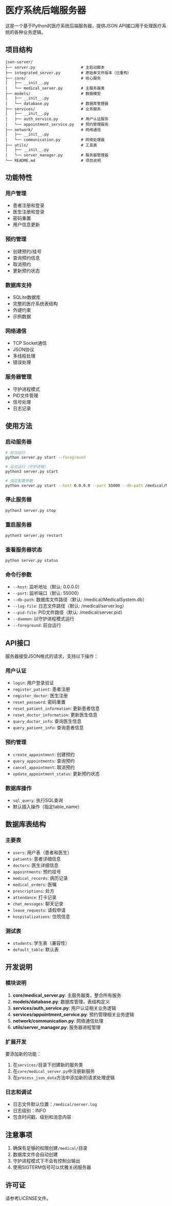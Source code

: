 # 医疗系统后端服务器

这是一个基于Python的医疗系统后端服务器，提供JSON API接口用于处理医疗系统的各种业务逻辑。

## 项目结构

```
json-server/
├── server.py                    # 主启动脚本
├── integrated_server.py         # 原始单文件版本（已重构）
├── core/                        # 核心服务
│   ├── __init__.py
│   └── medical_server.py        # 主服务器类
├── models/                      # 数据模型
│   ├── __init__.py
│   └── database.py              # 数据库管理器
├── services/                    # 业务服务
│   ├── __init__.py
│   ├── auth_service.py          # 用户认证服务
│   └── appointment_service.py   # 预约管理服务
├── network/                     # 网络通信
│   ├── __init__.py
│   └── communication.py         # 网络处理器
├── utils/                       # 工具类
│   ├── __init__.py
│   └── server_manager.py        # 服务器管理器
└── README.md                    # 项目说明
```

## 功能特性

### 用户管理
- 患者注册和登录
- 医生注册和登录
- 密码重置
- 用户信息更新

### 预约管理
- 创建预约/挂号
- 查询预约信息
- 取消预约
- 更新预约状态

### 数据库支持
- SQLite数据库
- 完整的医疗系统表结构
- 外键约束
- 示例数据

### 网络通信
- TCP Socket通信
- JSON协议
- 多线程处理
- 错误处理

### 服务器管理
- 守护进程模式
- PID文件管理
- 信号处理
- 日志记录

## 使用方法

### 启动服务器

```bash
# 前台运行
python server.py start --foreground

# 后台运行（守护进程）
python3 server.py start

# 指定配置参数
python server.py start --host 0.0.0.0 --port 55000 --db-path /medical/MedicalSystem.db
```

### 停止服务器

```bash
python3 server.py stop
```

### 重启服务器

```bash
python3 server.py restart
```

### 查看服务器状态

```bash
python server.py status
```

### 命令行参数

- `--host`: 监听地址（默认: 0.0.0.0）
- `--port`: 监听端口（默认: 55000）
- `--db-path`: 数据库文件路径（默认: /medical/MedicalSystem.db）
- `--log-file`: 日志文件路径（默认: /medical/server.log）
- `--pid-file`: PID文件路径（默认: /medical/server.pid）
- `--daemon`: 以守护进程模式运行
- `--foreground`: 前台运行

## API接口

服务器接受JSON格式的请求，支持以下操作：

### 用户认证
- `login`: 用户登录验证
- `register_patient`: 患者注册
- `register_doctor`: 医生注册
- `reset_password`: 密码重置
- `reset_patient_information`: 更新患者信息
- `reset_doctor_information`: 更新医生信息
- `query_doctor_info`: 查询医生信息
- `query_patient_info`: 查询患者信息

### 预约管理
- `create_appointment`: 创建预约
- `query_appointments`: 查询预约
- `cancel_appointment`: 取消预约
- `update_appointment_status`: 更新预约状态

### 数据库操作
- `sql_query`: 执行SQL查询
- 默认插入操作（指定table_name）

## 数据库表结构

### 主要表
- `users`: 用户表（患者和医生）
- `patients`: 患者详细信息
- `doctors`: 医生详细信息
- `appointments`: 预约挂号
- `medical_records`: 病历记录
- `medical_orders`: 医嘱
- `prescriptions`: 处方
- `attendance`: 打卡记录
- `chat_messages`: 聊天记录
- `leave_requests`: 请假申请
- `hospitalizations`: 住院信息

### 测试表
- `students`: 学生表（兼容性）
- `default_table`: 默认表

## 开发说明

### 模块说明

1. **core/medical_server.py**: 主服务器类，整合所有服务
2. **models/database.py**: 数据库管理，表结构定义
3. **services/auth_service.py**: 用户认证相关业务逻辑
4. **services/appointment_service.py**: 预约管理相关业务逻辑
5. **network/communication.py**: 网络通信处理
6. **utils/server_manager.py**: 服务器进程管理

### 扩展开发

要添加新的功能：

1. 在`services/`目录下创建新的服务类
2. 在`core/medical_server.py`中注册新服务
3. 在`process_json_data`方法中添加新的请求处理逻辑

### 日志和调试

- 日志文件默认位置：`/medical/server.log`
- 日志级别：INFO
- 包含时间戳、级别和消息内容

## 注意事项

1. 确保有足够的权限创建`/medical/`目录
2. 数据库文件会自动创建
3. 守护进程模式下不会有控制台输出
4. 使用SIGTERM信号可以优雅关闭服务器

## 许可证

请参考LICENSE文件。
